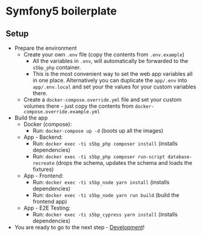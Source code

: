 # Symfony5 boilerplate

## Setup

* Prepare the environment
  * Create your own `.env` file (copy the contents from `.env.example`)
    * All the variables in `.env`, will automatically be forwarded to the `s5bp_php` container.
    * This is the most convenient way to set the web app variables all in one place. Alternatively you can duplicate the `app/.env` into `app/.env.local` and set your the values for your custom variables there.
  * Create a `docker-compose.override.yml` file and set your custom volumes there - just copy the contents from `docker-compose.override.example.yml`
* Build the app
  * Docker (compose):
    * Run: `docker-compose up -d` (boots up all the images)
  * App - Backend:
    * Run: `docker exec -ti s5bp_php composer install` (installs dependencies)
    * Run: `docker exec -ti s5bp_php composer run-script database-recreate` (drops the schema, updates the schema and loads the fixtures)
  * App - Frontend:
    * Run: `docker exec -ti s5bp_node yarn install` (installs dependencies)
    * Run: `docker exec -ti s5bp_node yarn run build` (build the frontend app)
  * App - E2E Testing:
    * Run: `docker exec -ti s5bp_cypress yarn install` (installs dependencies)
* You are ready to go to the next step - [Development](development.md)!
